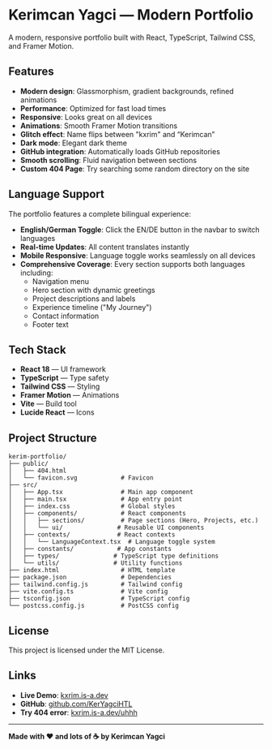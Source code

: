 # Kerimcan Yagci — Modern Portfolio

A modern, responsive portfolio built with React, TypeScript, Tailwind CSS, and Framer Motion.

## Features

- **Modern design**: Glassmorphism, gradient backgrounds, refined animations  
- **Performance**: Optimized for fast load times  
- **Responsive**: Looks great on all devices  
- **Animations**: Smooth Framer Motion transitions  
- **Glitch effect**: Name flips between "kxrim" and “Kerimcan”  
- **Dark mode**: Elegant dark theme  
- **GitHub integration**: Automatically loads GitHub repositories  
- **Smooth scrolling**: Fluid navigation between sections
- **Custom 404 Page**: Try searching some random directory on the site

## Language Support

The portfolio features a complete bilingual experience:

- **English/German Toggle**: Click the EN/DE button in the navbar to switch languages
- **Real-time Updates**: All content translates instantly
- **Mobile Responsive**: Language toggle works seamlessly on all devices
- **Comprehensive Coverage**: Every section supports both languages including:
  - Navigation menu
  - Hero section with dynamic greetings
  - Project descriptions and labels
  - Experience timeline ("My Journey")
  - Contact information
  - Footer text

## Tech Stack

- **React 18** — UI framework  
- **TypeScript** — Type safety  
- **Tailwind CSS** — Styling  
- **Framer Motion** — Animations  
- **Vite** — Build tool  
- **Lucide React** — Icons

## Project Structure

```
kerim-portfolio/
├── public/
│   ├── 404.html
│   └── favicon.svg            # Favicon
├── src/
│   ├── App.tsx                # Main app component
│   ├── main.tsx               # App entry point
│   ├── index.css              # Global styles
│   ├── components/            # React components
│   │   ├── sections/          # Page sections (Hero, Projects, etc.)
│   │   └── ui/               # Reusable UI components
│   ├── contexts/             # React contexts
│   │   └── LanguageContext.tsx  # Language toggle system
│   ├── constants/            # App constants
│   ├── types/               # TypeScript type definitions
│   └── utils/               # Utility functions
├── index.html                 # HTML template
├── package.json               # Dependencies
├── tailwind.config.js         # Tailwind config
├── vite.config.ts             # Vite config
├── tsconfig.json              # TypeScript config
└── postcss.config.js          # PostCSS config
```

## License

This project is licensed under the MIT License.

## Links

- **Live Demo**: [kxrim.is-a.dev](https://kxrim.is-a.dev)  
- **GitHub**: [github.com/KerYagciHTL](https://github.com/KerYagciHTL)
- **Try 404 error**: [kxrim.is-a.dev/uhhh](https://kxrim.is-a.dev/uhhh)

---

**Made with ❤️ and lots of ☕ by Kerimcan Yagci**
